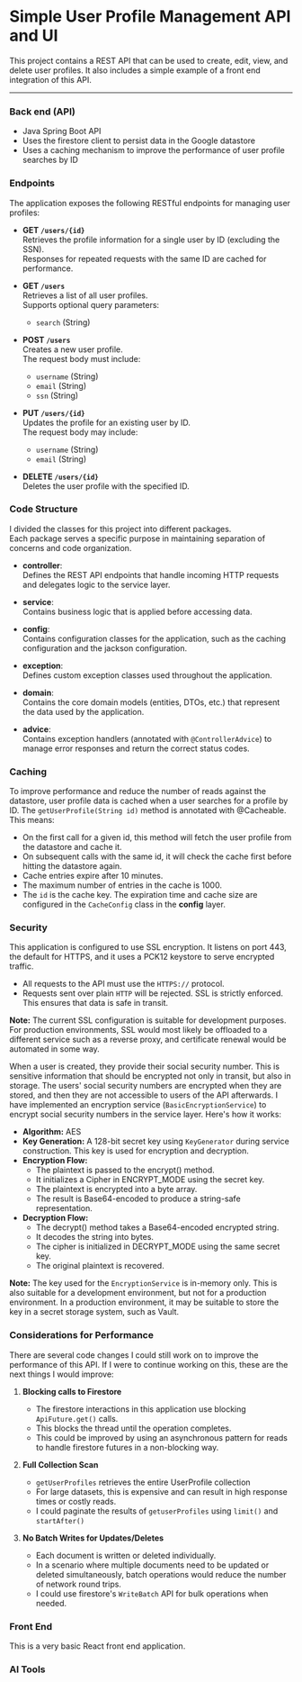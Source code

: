 # Simple User Profile Management API and UI

This project contains a REST API that can be used to create, edit, view, and delete user profiles. 
It also includes a simple example of a front end integration of this API.

---

### Back end (API)

- Java Spring Boot API 
- Uses the firestore client to persist data in the Google datastore
- Uses a caching mechanism to improve the performance of user profile searches by ID

### Endpoints

The application exposes the following RESTful endpoints for managing user profiles:

- **GET `/users/{id}`**  
  Retrieves the profile information for a single user by ID (excluding the SSN).  
  Responses for repeated requests with the same ID are cached for performance.

- **GET `/users`**  
  Retrieves a list of all user profiles.  
  Supports optional query parameters:
  - `search` (String)

- **POST `/users`**  
  Creates a new user profile.  
  The request body must include:
  - `username` (String)
  - `email` (String)
  - `ssn` (String)

- **PUT `/users/{id}`**  
  Updates the profile for an existing user by ID.  
  The request body may include:
  - `username` (String)
  - `email` (String)

- **DELETE `/users/{id}`**  
  Deletes the user profile with the specified ID.


### Code Structure

I divided the classes for this project into different packages.  
Each package serves a specific purpose in maintaining separation of concerns and code organization.

- **controller**:  
  Defines the REST API endpoints that handle incoming HTTP requests and delegates logic to the service layer.

- **service**:  
  Contains business logic that is applied before accessing data.

- **config**:  
  Contains configuration classes for the application, such as the caching configuration and the jackson configuration.

- **exception**:  
  Defines custom exception classes used throughout the application.

- **domain**:  
  Contains the core domain models (entities, DTOs, etc.) that represent the data used by the application.

- **advice**:  
  Contains exception handlers (annotated with `@ControllerAdvice`) to manage error responses and return the correct status codes.

### Caching

To improve performance and reduce the number of reads against the datastore, user profile data is cached when a user searches for a profile by ID.
The `getUserProfile(String id)` method is annotated with @Cacheable. This means:
- On the first call for a given id, this method will fetch the user profile from the datastore and cache it.
- On subsequent calls with the same id, it will check the cache first before hitting the datastore again.
- Cache entries expire after 10 minutes.
- The maximum number of entries in the cache is 1000.
- The `id` is the cache key.
The expiration time and cache size are configured in the `CacheConfig` class in the **config** layer.

### Security

This application is configured to use SSL encryption. It listens on port 443, the default for HTTPS, and it uses a PCK12 keystore to serve encrypted traffic.
- All requests to the API must use the `HTTPS://` protocol.
- Requests sent over plain `HTTP` will be rejected. SSL is strictly enforced.
This ensures that data is safe in transit.

**Note:** The current SSL configuration is suitable for development purposes. For production environments, SSL would most likely be offloaded to a different service
such as a reverse proxy, and certificate renewal would be automated in some way.

When a user is created, they provide their social security number. This is sensitive information that should be encrypted not only in transit, but also in storage.
The users' social security numbers are encrypted when they are stored, and then they are not accessible to users of the API afterwards.
I have implemented an encryption service (`BasicEncryptionService`) to encrypt social security numbers in the service layer. Here's how it works:
- **Algorithm:** AES
- **Key Generation:** A 128-bit secret key using `KeyGenerator` during service construction. This key is used for encryption and decryption.
- **Encryption Flow:**
    - The plaintext is passed to the encrypt() method.
    - It initializes a Cipher in ENCRYPT_MODE using the secret key.
    - The plaintext is encrypted into a byte array.
    - The result is Base64-encoded to produce a string-safe representation.
- **Decryption Flow:**
    - The decrypt() method takes a Base64-encoded encrypted string.
    - It decodes the string into bytes.
    - The cipher is initialized in DECRYPT_MODE using the same secret key.
    - The original plaintext is recovered.

**Note:** The key used for the `EncryptionService` is in-memory only. This is also suitable for a development environment, but not for a production environment.
In a production environment, it may be suitable to store the key in a secret storage system, such as Vault.

### Considerations for Performance

There are several code changes I could still work on to improve the performance of this API.
If I were to continue working on this, these are the next things I would improve:

1. **Blocking calls to Firestore**
   - The firestore interactions in this application use blocking `ApiFuture.get()` calls.
   - This blocks the thread until the operation completes.
   - This could be improved by using an asynchronous pattern for reads to handle firestore futures in a non-blocking way.

2. **Full Collection Scan**
   - `getUserProfiles` retrieves the entire UserProfile collection
   - For large datasets, this is expensive and can result in high response times or costly reads.
   - I could paginate the results of `getuserProfiles` using `limit()` and `startAfter()`

3. **No Batch Writes for Updates/Deletes**
   - Each document is written or deleted individually.
   - In a scenario where multiple documents need to be updated or deleted simultaneously, batch operations would reduce the number of network round trips.
   - I could use firestore's `WriteBatch` API for bulk operations when needed.

### Front End

This is a very basic React front end application. 

### AI Tools


